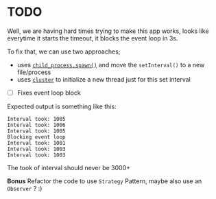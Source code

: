 # TODO

Well, we are having hard times trying to make this app works, looks like
everytime it starts the timeout, it blocks the event loop in 3s.

To fix that, we can use two approaches;
- uses [`child_process.spawn()`](https://nodejs.org/api/child_process.html#child_processspawncommand-args-options)
and move the `setInterval()` to a new file/process
- uses [`cluster`](https://nodejs.org/api/cluster.html) to initialize a new thread just for this set interval

- [ ] Fixes event loop block

Expected output is something like this:
```
Interval took: 1005
Interval took: 1006
Interval took: 1005
Blocking event loop
Interval took: 1001
Interval took: 1003
Interval took: 1003
```

The took of interval should never be 3000+

**Bonus** Refactor the code to use `Strategy` Pattern, maybe also use an `Observer` ? :)
